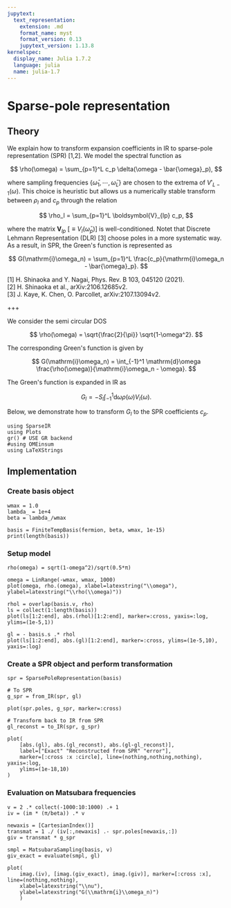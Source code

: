 ```yaml
---
jupytext:
  text_representation:
    extension: .md
    format_name: myst
    format_version: 0.13
    jupytext_version: 1.13.8
kernelspec:
  display_name: Julia 1.7.2
  language: julia
  name: julia-1.7
---
```


# Sparse-pole representation

## Theory

We explain how to transform expansion coefficients in IR to sparse-pole representation (SPR) [1,2].
We model the spectral function as

$$
    \rho(\omega) = \sum_{p=1}^L c_p \delta(\omega - \bar{\omega}_p),
$$

where sampling frequencies $\{\bar{\omega}_1, \cdots, \bar{\omega}_{L}\}$ are chosen to the extrema of $V'_{L-1}(\omega)$.
This choice is heuristic but allows us a numerically stable transform between $\rho_l$ and $c_p$ through the relation

$$
\rho_l = \sum_{p=1}^L \boldsymbol{V}_{lp} c_p,
$$

where the matrix $\boldsymbol{V}_{lp}~[\equiv V_l(\bar{\omega}_p)]$ is well-conditioned.
Notet that Discrete Lehmann Representation (DLR) [3] choose poles in a more systematic way.
As a result, in SPR, the Green's function is represented as

$$
G(\mathrm{i}\omega_n) = \sum_{p=1}^L \frac{c_p}{\mathrm{i}\omega_n - \bar{\omega}_p}.
$$

[1] H. Shinaoka and Y. Nagai, Phys. Rev. B 103, 045120 (2021).<br>
[2] H. Shinaoka et al., arXiv:2106.12685v2.<br>
[3] J. Kaye, K. Chen, O. Parcollet, arXiv:2107.13094v2.<br>

+++

We consider the semi circular DOS

$$
\rho(\omega) = \sqrt{\frac{2}{\pi}} \sqrt{1-\omega^2}.
$$

The corresponding Green's function is given by

$$
G(\mathrm{i}\omega_n) = \int_{-1}^1 \mathrm{d}\omega \frac{\rho(\omega)}{\mathrm{i}\omega_n - \omega}.
$$

The Green's function is expanded in IR as

$$
G_l = - S_l \int_{-1}^1 \mathrm{d}\omega \rho(\omega) V_l(\omega).
$$

Below, we demonstrate how to transform $G_l$ to the SPR coefficients $c_p$.

```{code-cell}
using SparseIR
using Plots
gr() # USE GR backend
#using OMEinsum
using LaTeXStrings
```

## Implementation

### Create basis object

```{code-cell}
wmax = 1.0
lambda_ = 1e+4
beta = lambda_/wmax

basis = FiniteTempBasis(fermion, beta, wmax, 1e-15)
print(length(basis))
```

### Setup model

```{code-cell}
rho(omega) = sqrt(1-omega^2)/sqrt(0.5*π)

omega = LinRange(-wmax, wmax, 1000)
plot(omega, rho.(omega), xlabel=latexstring("\\omega"), ylabel=latexstring("\\rho(\\omega)"))
```

```{code-cell}
rhol = overlap(basis.v, rho)
ls = collect(1:length(basis))
plot(ls[1:2:end], abs.(rhol)[1:2:end], marker=:cross, yaxis=:log, ylims=(1e-5,1))
```

```{code-cell}
gl = - basis.s .* rhol
plot(ls[1:2:end], abs.(gl)[1:2:end], marker=:cross, ylims=(1e-5,10), yaxis=:log)
```

### Create a SPR object and perform transformation

```{code-cell}
spr = SparsePoleRepresentation(basis)

# To SPR
g_spr = from_IR(spr, gl)

plot(spr.poles, g_spr, marker=:cross)
```

```{code-cell}
# Transform back to IR from SPR
gl_reconst = to_IR(spr, g_spr)

plot(
    [abs.(gl), abs.(gl_reconst), abs.(gl-gl_reconst)],
    label=["Exact" "Reconstructed from SPR" "error"],
    marker=[:cross :x :circle], line=(nothing,nothing,nothing), yaxis=:log,
    ylims=(1e-18,10)
)
```

### Evaluation on Matsubara frequencies

```{code-cell}
v = 2 .* collect(-1000:10:1000) .+ 1
iv = (im * (π/beta)) .* v

newaxis = [CartesianIndex()]
transmat = 1 ./ (iv[:,newaxis] .- spr.poles[newaxis,:])
giv = transmat * g_spr

smpl = MatsubaraSampling(basis, v)
giv_exact = evaluate(smpl, gl)

plot(
    imag.(iv), [imag.(giv_exact), imag.(giv)], marker=[:cross :x], line=(nothing,nothing),
    xlabel=latexstring("\\nu"),
    ylabel=latexstring("G(\\mathrm{i}\\omega_n)")
    )
```
